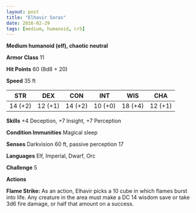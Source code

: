 ```yaml
---
layout: post
title: "Elhavir Soras"
date: 2016-02-29
tags: [medium, humanoid, cr5]
---
```


**Medium humanoid (elf), chaotic neutral**

**Armor Class** 11

**Hit Points** 60 (8d8 + 20)

**Speed** 35 ft

|   STR   |   DEX   |   CON   |   INT   |   WIS   |   CHA   |
|:-----:|:-----:|:-----:|:-----:|:-----:|:-----:|
| 14 (+2) | 12 (+1) | 14 (+2) | 10 (+0) | 18 (+4) | 12 (+1) |

**Skills** +4 Deception, +7 Insight, +7 Perception

**Condition Immunities** Magical sleep

**Senses** Darkvision 60 ft, passive perception 17

**Languages** Elf, Imperial, Dwarf, Orc

**Challenge** 5

**Actions** 

**Flame Strike:** As an action, Elhavir picks a 10 cube in which flames burst into life. Any creature in the area must make a DC 14 wisdom save or take 3d6 fire damage, or half that amount on a success.